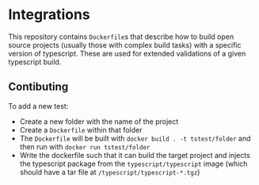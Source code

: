 Integrations
============

This repository contains `Dockerfile`s that describe how to build open source projects (usually those with complex build tasks) with a specific version of typescript. These are used for extended validations of a given typescript build.

Contibuting
-----------

To add a new test:
* Create a new folder with the name of the project
* Create a `Dockerfile` within that folder
* The `Dockerfile` will be built with `docker build . -t tstest/folder` and then run with `docker run tstest/folder`
* Write the dockerfile such that it can build the target project and injects the typescript package from the `typescript/typescript` image (which should have a tar file at `/typescript/typescript-*.tgz`)
